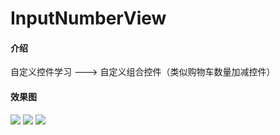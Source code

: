 # InputNumberView
#### 介绍
自定义控件学习 ---> 自定义组合控件（类似购物车数量加减控件）<br>
#### 效果图
<img src="https://github.com/AAnthonyyyy/RepositoryImages/blob/main/Images/inv1.jpg?raw=true"/>
<img src="https://github.com/AAnthonyyyy/RepositoryImages/blob/main/Images/inv2.jpg?raw=true"/>
<img src="https://github.com/AAnthonyyyy/RepositoryImages/blob/main/Images/inv3.jpg?raw=true"/>
